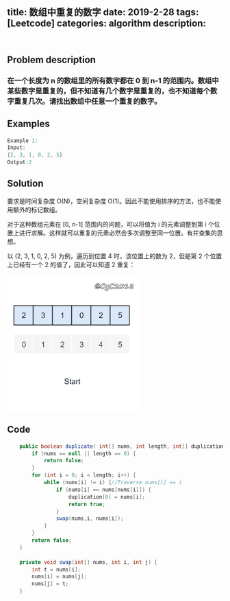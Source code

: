 title: 数组中重复的数字
date: 2019-2-28
tags: [Leetcode]
categories: algorithm
description: 　　
---
## Problem description
  ### 在一个长度为 n 的数组里的所有数字都在 0 到 n-1 的范围内。数组中某些数字是重复的，但不知道有几个数字是重复的，也不知道每个数字重复几次。请找出数组中任意一个重复的数字。
 ## Examples
``` java
Example 1:
Input:
{2, 3, 1, 0, 2, 5}
Output:2
```
## Solution
要求是时间复杂度 O(N)，空间复杂度 O(1)。因此不能使用排序的方法，也不能使用额外的标记数组。

对于这种数组元素在 [0, n-1] 范围内的问题，可以将值为 i 的元素调整到第 i 个位置上进行求解。这样就可以重复的元素必然会多次调整至同一位置。有并查集的思想。

以 (2, 3, 1, 0, 2, 5) 为例，遍历到位置 4 时，该位置上的数为 2，但是第 2 个位置上已经有一个 2 的值了，因此可以知道 2 重复：

![enter description here](/images/dupilicate_num.gif)
## Code
```java
    public boolean duplicate( int[] nums, int length, int[] duplication) {
        if (nums == null || length == 0) {
            return false;
        }
        for (int i = 0; i < length; i++) {
            while (nums[i] != i) {//Traverse nums[i] == i
                if (nums[i] == nums[nums[i]]) {
                    duplication[0] = nums[i];
                    return true;
                }
                swap(nums,i, nums[i]);
            }
        }
        return false;
    }

    private void swap(int[] nums, int i, int j) {
        int t = nums[i];
        nums[i] = nums[j];
        nums[j] = t;
    }
```